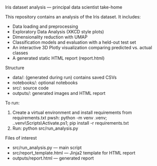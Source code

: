 Iris dataset analysis — principal data scientist take-home

This repository contains an analysis of the Iris dataset. It includes:

- Data loading and preprocessing
- Exploratory Data Analysis (XKCD style plots)
- Dimensionality reduction with UMAP
- Classification models and evaluation with a held-out test set
- An interactive 3D Plotly visualization comparing predicted vs. actual classes
- A generated static HTML report (report.html)

Structure
- data/: (generated during run) contains saved CSVs
- notebooks/: optional notebooks
- src/: source code
- outputs/: generated images and HTML report

To run:
1. Create a virtual environment and install requirements from requirements.txt
   pwsh: python -m venv .venv; .\.venv\Scripts\Activate.ps1; pip install -r requirements.txt
2. Run: python src/run_analysis.py

Files of interest
- src/run_analysis.py — main script
- src/report_template.html — Jinja2 template for HTML report
- outputs/report.html — generated report

